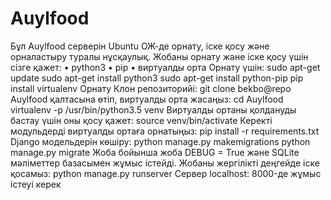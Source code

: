 # Auylfood
Бұл Auylfood серверін Ubuntu ОЖ-де орнату, іске қосу және орналастыру туралы нұсқаулық.
Жобаны орнату және іске қосу үшін сізге қажет:
• python3
• pip
• виртуалды орта
Орнату үшін:
  sudo apt-get update
  sudo apt-get install python3
  sudo apt-get install python-pip
  pip install virtualenv
Орнату
Клон репозиторийі:
        	  git clone bekbo@repo
Auylfood қалтасына өтіп, виртуалды орта жасаңыз:
  cd Auylfood
 virtualenv -p /usr/bin/python3.5 venv
Виртуалды ортаны қолдануды бастау үшін оны қосу қажет:
 	  source venv/bin/activate
Керекті модульдерді виртуалды ортаға орнатыңыз:
              pip install -r requirements.txt
Django модельдерін көшіру:
      python manage.py makemigrations
      python manage.py migrate
Жоба бойынша жоба DEBUG = True және SQLite мәліметтер базасымен жұмыс істейді. Жобаны жергілікті деңгейде іске қосамыз:
     python manage.py runserver
Сервер localhost: 8000-де жұмыс істеуі керек

